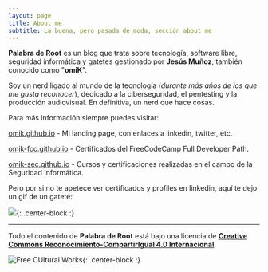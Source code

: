```yaml
---
layout: page
title: About me
subtitle: La buena, pero pasada de moda, sección about me
---
```


**Palabra de Root** es un blog que trata sobre tecnología, software libre, seguridad informática y gatetes gestionado por **Jesús Muñoz**, también conocido como "**omiK**".

Soy un nerd ligado al mundo de la tecnología (*durante más años de los que me gusta reconocer*), dedicado a la ciberseguridad, el pentesting y la producción audiovisual. En definitiva, un nerd que hace cosas.

Para más información siempre puedes visitar:

[omik.github.io](https://omik.github.io) - Mi landing page, con enlaces a linkedin, twitter, etc.

[omik-fcc.github.io](https://omik-fcc.github.io) - Certificados del FreeCodeCamp Full Developer Path.

[omik-sec.github.io](https://omik-sec.github.io)  - Cursos y certificaciones realizadas en el campo de la Seguridad Informática.

Pero por si no te apetece ver certificados y profiles en linkedin, aquí te dejo un gif de un gatete:

![](https://media.giphy.com/media/4iqMzLtBO9KSY/giphy.gif){: .center-block :} 


------

Todo el contenido de **Palabra de Root** está bajo una licencia de [**Creative Commons Reconocimiento-CompartirIgual 4.0 Internacional**](http://creativecommons.org/licenses/by-sa/4.0/).

![Free CUltural Works](https://i.imgur.com/wFDG8pp.png){: .center-block :}
